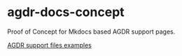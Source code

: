 # agdr-docs-concept
Proof of Concept for Mkdocs based AGDR support pages.

[AGDR support files examples](docs/index.md)
